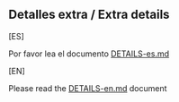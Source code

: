 ## Detalles extra  / Extra details

[ES]

Por favor lea el documento [DETAILS-es.md](DETAILS-es.md)

[EN]

Please read the [DETAILS-en.md](DETAILS-en.md) document
